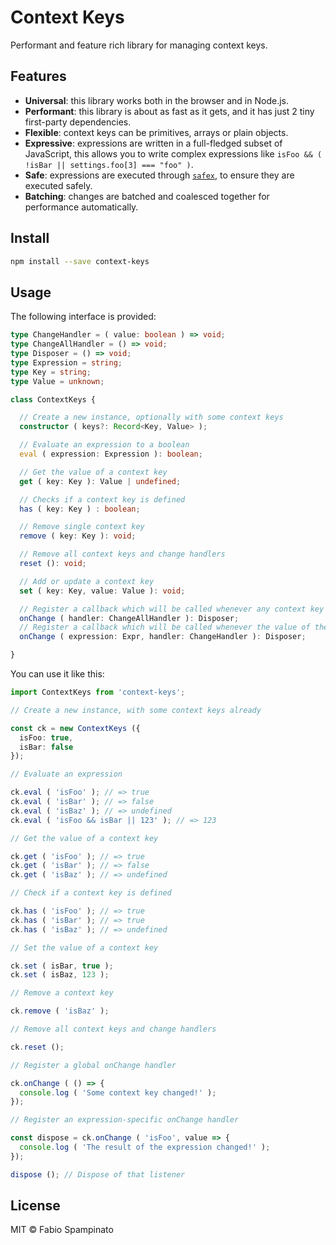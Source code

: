 # Context Keys

Performant and feature rich library for managing context keys.

## Features

- **Universal**: this library works both in the browser and in Node.js.
- **Performant**: this library is about as fast as it gets, and it has just 2 tiny first-party dependencies.
- **Flexible**: context keys can be primitives, arrays or plain objects.
- **Expressive**: expressions are written in a full-fledged subset of JavaScript, this allows you to write complex expressions like `isFoo && ( !isBar || settings.foo[3] === "foo" )`.
- **Safe**: expressions are executed through [`safex`](https://github.com/fabiospampinato/safex), to ensure they are executed safely.
- **Batching**: changes are batched and coalesced together for performance automatically.

## Install

```sh
npm install --save context-keys
```

## Usage

The following interface is provided:

```ts
type ChangeHandler = ( value: boolean ) => void;
type ChangeAllHandler = () => void;
type Disposer = () => void;
type Expression = string;
type Key = string;
type Value = unknown;

class ContextKeys {

  // Create a new instance, optionally with some context keys
  constructor ( keys?: Record<Key, Value> );

  // Evaluate an expression to a boolean
  eval ( expression: Expression ): boolean;

  // Get the value of a context key
  get ( key: Key ): Value | undefined;

  // Checks if a context key is defined
  has ( key: Key ) : boolean;

  // Remove single context key
  remove ( key: Key ): void;

  // Remove all context keys and change handlers
  reset (): void;

  // Add or update a context key
  set ( key: Key, value: Value ): void;

  // Register a callback which will be called whenever any context key changes
  onChange ( handler: ChangeAllHandler ): Disposer;
  // Register a callback which will be called whenever the value of the expression changes. Call the disposer to unregister the callback
  onChange ( expression: Expr, handler: ChangeHandler ): Disposer;

}
```

You can use it like this:

```ts
import ContextKeys from 'context-keys';

// Create a new instance, with some context keys already

const ck = new ContextKeys ({
  isFoo: true,
  isBar: false
});

// Evaluate an expression

ck.eval ( 'isFoo' ); // => true
ck.eval ( 'isBar' ); // => false
ck.eval ( 'isBaz' ); // => undefined
ck.eval ( 'isFoo && isBar || 123' ); // => 123

// Get the value of a context key

ck.get ( 'isFoo' ); // => true
ck.get ( 'isBar' ); // => false
ck.get ( 'isBaz' ); // => undefined

// Check if a context key is defined

ck.has ( 'isFoo' ); // => true
ck.has ( 'isBar' ); // => true
ck.has ( 'isBaz' ); // => undefined

// Set the value of a context key

ck.set ( isBar, true );
ck.set ( isBaz, 123 );

// Remove a context key

ck.remove ( 'isBaz' );

// Remove all context keys and change handlers

ck.reset ();

// Register a global onChange handler

ck.onChange ( () => {
  console.log ( 'Some context key changed!' );
});

// Register an expression-specific onChange handler

const dispose = ck.onChange ( 'isFoo', value => {
  console.log ( 'The result of the expression changed!' );
});

dispose (); // Dispose of that listener
```

## License

MIT © Fabio Spampinato
